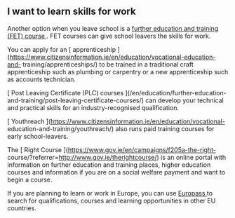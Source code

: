 ##  I want to learn skills for work

Another option when you leave school is a [ further education and training
(FET) course ](/en/education/further-education-and-training/training-courses/)
. FET courses can give school leavers the skills for work.

You can apply for an [ apprenticeship
](https://www.citizensinformation.ie/en/education/vocational-education-and-
training/apprenticeships/) to be trained in a traditional craft apprenticeship
such as plumbing or carpentry or a new apprenticeship such as accounts
technician.

[ Post Leaving Certificate (PLC) courses ](/en/education/further-education-
and-training/post-leaving-certificate-courses/) can develop your technical and
practical skills for an industry-recognised qualification.

[ Youthreach ](https://www.citizensinformation.ie/en/education/vocational-
education-and-training/youthreach/) also runs paid training courses for early
school-leavers.

The [ Right Course ](https://www.gov.ie/en/campaigns/f205a-the-right-
course/?referrer=http://www.gov.ie/therightcourse/) is an online portal with
information on further education and training places, higher education courses
and information if you are on a social welfare payment and want to begin a
course.

If you are planning to learn or work in Europe, you can use [ Europass
](/en/education/european-education-programmes/europass/) to search for
qualifications, courses and learning opportunities in other EU countries.
